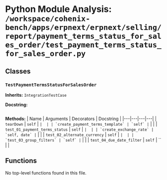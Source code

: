 # Python Module Analysis: `/workspace/cohenix-bench/apps/erpnext/erpnext/selling/report/payment_terms_status_for_sales_order/test_payment_terms_status_for_sales_order.py`

## Classes

### `TestPaymentTermsStatusForSalesOrder`
**Inherits:** `IntegrationTestCase`


**Docstring:**
```

```

**Methods:**
| Name | Arguments | Decorators | Docstring |
|---|---|---|---|
| `tearDown` | `self` | `` |  |
| `create_payment_terms_template` | `self` | `` |  |
| `test_01_payment_terms_status` | `self` | `` |  |
| `create_exchange_rate` | `self, date` | `` |  |
| `test_02_alternate_currency` | `self` | `` |  |
| `test_03_group_filters` | `self` | `` |  |
| `test_04_due_date_filter` | `self` | `` |  |





## Functions

No top-level functions found in this file.

